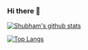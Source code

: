 ### Hi there 👋

[![Shubham's github stats](https://github-readme-stats.vercel.app/api?username=shubham2270&count_private=true&show_icons=true&theme=shades-of-purple)](https://github.com/anuraghazra/github-readme-stats)

[![Top Langs](https://github-readme-stats.vercel.app/api/top-langs/?username=shubham2270&hide=php)](https://github.com/anuraghazra/github-readme-stats)

<!--
**shubham2270/shubham2270** is a ✨ _special_ ✨ repository because its `README.md` (this file) appears on your GitHub profile.

Here are some ideas to get you started:

- 🔭 I’m currently working on ...
- 🌱 I’m currently learning ...
- 👯 I’m looking to collaborate on ...
- 🤔 I’m looking for help with ...
- 💬 Ask me about ...
- 📫 How to reach me: ...
- 😄 Pronouns: ...
- ⚡ Fun fact: ...
-->
